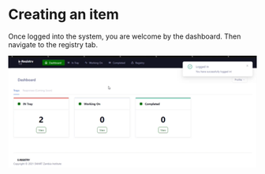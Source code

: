 # Creating an item



Once logged into the system, you are welcome by the dashboard. Then navigate to the registry tab.

![](<../../../.gitbook/assets/Screenshot (9).png>)
